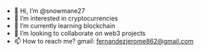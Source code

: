- 👋 Hi, I’m @snowmane27
- 👀 I’m interested in cryptocurrencies
- 🌱 I’m currently learning blockchain
- 💞️ I’m looking to collaborate on web3 projects
- 📫 How to reach me? gmail: fernandezjerome862@gmail.com

<!---
snowmane27/snowmane27 is a ✨ special ✨ repository because its `README.md` (this file) appears on your GitHub profile.
You can click the Preview link to take a look at your changes.
--->
